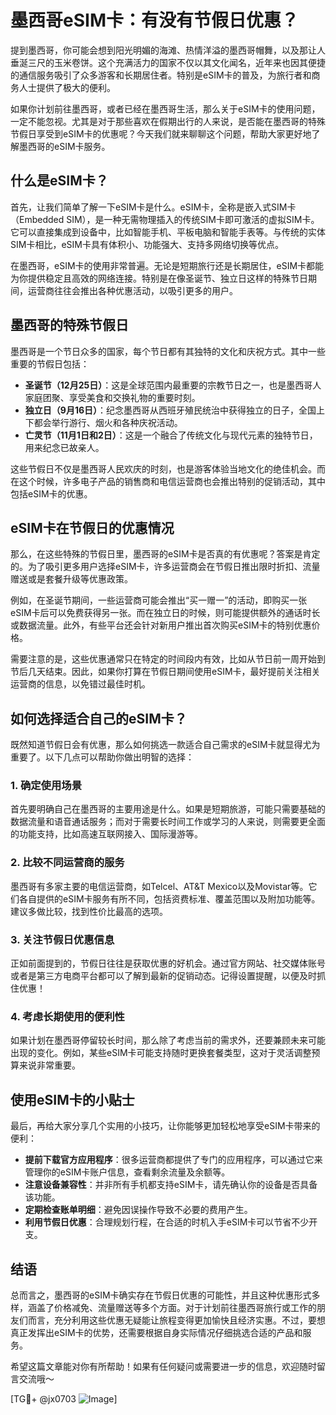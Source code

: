 # 墨西哥eSIM卡：有没有节假日优惠？

提到墨西哥，你可能会想到阳光明媚的海滩、热情洋溢的墨西哥帽舞，以及那让人垂涎三尺的玉米卷饼。这个充满活力的国家不仅以其文化闻名，近年来也因其便捷的通信服务吸引了众多游客和长期居住者。特别是eSIM卡的普及，为旅行者和商务人士提供了极大的便利。

如果你计划前往墨西哥，或者已经在墨西哥生活，那么关于eSIM卡的使用问题，一定不能忽视。尤其是对于那些喜欢在假期出行的人来说，是否能在墨西哥的特殊节假日享受到eSIM卡的优惠呢？今天我们就来聊聊这个问题，帮助大家更好地了解墨西哥的eSIM卡服务。

## 什么是eSIM卡？

首先，让我们简单了解一下eSIM卡是什么。eSIM卡，全称是嵌入式SIM卡（Embedded SIM），是一种无需物理插入的传统SIM卡即可激活的虚拟SIM卡。它可以直接集成到设备中，比如智能手机、平板电脑和智能手表等。与传统的实体SIM卡相比，eSIM卡具有体积小、功能强大、支持多网络切换等优点。

在墨西哥，eSIM卡的使用非常普遍。无论是短期旅行还是长期居住，eSIM卡都能为你提供稳定且高效的网络连接。特别是在像圣诞节、独立日这样的特殊节日期间，运营商往往会推出各种优惠活动，以吸引更多的用户。

## 墨西哥的特殊节假日

墨西哥是一个节日众多的国家，每个节日都有其独特的文化和庆祝方式。其中一些重要的节假日包括：

- **圣诞节（12月25日）**：这是全球范围内最重要的宗教节日之一，也是墨西哥人家庭团聚、享受美食和交换礼物的重要时刻。
- **独立日（9月16日）**：纪念墨西哥从西班牙殖民统治中获得独立的日子，全国上下都会举行游行、烟火和各种庆祝活动。
- **亡灵节（11月1日和2日）**：这是一个融合了传统文化与现代元素的独特节日，用来纪念已故亲人。

这些节假日不仅是墨西哥人民欢庆的时刻，也是游客体验当地文化的绝佳机会。而在这个时候，许多电子产品的销售商和电信运营商也会推出特别的促销活动，其中包括eSIM卡的优惠。

## eSIM卡在节假日的优惠情况

那么，在这些特殊的节假日里，墨西哥的eSIM卡是否真的有优惠呢？答案是肯定的。为了吸引更多用户选择eSIM卡，许多运营商会在节假日推出限时折扣、流量赠送或是套餐升级等优惠政策。

例如，在圣诞节期间，一些运营商可能会推出“买一赠一”的活动，即购买一张eSIM卡后可以免费获得另一张。而在独立日的时候，则可能提供额外的通话时长或数据流量。此外，有些平台还会针对新用户推出首次购买eSIM卡的特别优惠价格。

需要注意的是，这些优惠通常只在特定的时间段内有效，比如从节日前一周开始到节后几天结束。因此，如果你打算在节假日期间使用eSIM卡，最好提前关注相关运营商的信息，以免错过最佳时机。

## 如何选择适合自己的eSIM卡？

既然知道节假日会有优惠，那么如何挑选一款适合自己需求的eSIM卡就显得尤为重要了。以下几点可以帮助你做出明智的选择：

### 1. 确定使用场景

首先要明确自己在墨西哥的主要用途是什么。如果是短期旅游，可能只需要基础的数据流量和语音通话服务；而对于需要长时间工作或学习的人来说，则需要更全面的功能支持，比如高速互联网接入、国际漫游等。

### 2. 比较不同运营商的服务

墨西哥有多家主要的电信运营商，如Telcel、AT&T Mexico以及Movistar等。它们各自提供的eSIM卡服务有所不同，包括资费标准、覆盖范围以及附加功能等。建议多做比较，找到性价比最高的选项。

### 3. 关注节假日优惠信息

正如前面提到的，节假日往往是获取优惠的好机会。通过官方网站、社交媒体账号或者是第三方电商平台都可以了解到最新的促销动态。记得设置提醒，以便及时抓住优惠！

### 4. 考虑长期使用的便利性

如果计划在墨西哥停留较长时间，那么除了考虑当前的需求外，还要兼顾未来可能出现的变化。例如，某些eSIM卡可能支持随时更换套餐类型，这对于灵活调整预算来说非常重要。

## 使用eSIM卡的小贴士

最后，再给大家分享几个实用的小技巧，让你能够更加轻松地享受eSIM卡带来的便利：

- **提前下载官方应用程序**：很多运营商都提供了专门的应用程序，可以通过它来管理你的eSIM卡账户信息，查看剩余流量及余额等。
- **注意设备兼容性**：并非所有手机都支持eSIM卡，请先确认你的设备是否具备该功能。
- **定期检查账单明细**：避免因误操作导致不必要的费用产生。
- **利用节假日优惠**：合理规划行程，在合适的时机入手eSIM卡可以节省不少开支。

## 结语

总而言之，墨西哥的eSIM卡确实存在节假日优惠的可能性，并且这种优惠形式多样，涵盖了价格减免、流量赠送等多个方面。对于计划前往墨西哥旅行或工作的朋友们而言，充分利用这些优惠无疑能让旅程变得更加愉快且经济实惠。不过，要想真正发挥出eSIM卡的优势，还需要根据自身实际情况仔细挑选合适的产品和服务。

希望这篇文章能对你有所帮助！如果有任何疑问或需要进一步的信息，欢迎随时留言交流哦～

[TG💪+ @jx0703 ![Image](https://github.com/user-attachments/assets/dbca1d08-cadb-493c-b0ec-ad6f7a83f270)]